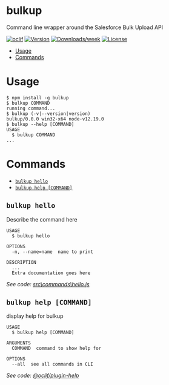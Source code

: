 bulkup
======

Command line wrapper around the Salesforce Bulk Upload API

[![oclif](https://img.shields.io/badge/cli-oclif-brightgreen.svg)](https://oclif.io)
[![Version](https://img.shields.io/npm/v/bulkup.svg)](https://npmjs.org/package/bulkup)
[![Downloads/week](https://img.shields.io/npm/dw/bulkup.svg)](https://npmjs.org/package/bulkup)
[![License](https://img.shields.io/npm/l/bulkup.svg)](https://github.com/lanejames35/bulkup/blob/master/package.json)

<!-- toc -->
* [Usage](#usage)
* [Commands](#commands)
<!-- tocstop -->
# Usage
<!-- usage -->
```sh-session
$ npm install -g bulkup
$ bulkup COMMAND
running command...
$ bulkup (-v|--version|version)
bulkup/0.0.0 win32-x64 node-v12.19.0
$ bulkup --help [COMMAND]
USAGE
  $ bulkup COMMAND
...
```
<!-- usagestop -->
# Commands
<!-- commands -->
* [`bulkup hello`](#bulkup-hello)
* [`bulkup help [COMMAND]`](#bulkup-help-command)

## `bulkup hello`

Describe the command here

```
USAGE
  $ bulkup hello

OPTIONS
  -n, --name=name  name to print

DESCRIPTION
  ...
  Extra documentation goes here
```

_See code: [src\commands\hello.js](https://github.com/lanejames35/bulkup/blob/v0.0.0/src\commands\hello.js)_

## `bulkup help [COMMAND]`

display help for bulkup

```
USAGE
  $ bulkup help [COMMAND]

ARGUMENTS
  COMMAND  command to show help for

OPTIONS
  --all  see all commands in CLI
```

_See code: [@oclif/plugin-help](https://github.com/oclif/plugin-help/blob/v3.2.0/src\commands\help.ts)_
<!-- commandsstop -->

